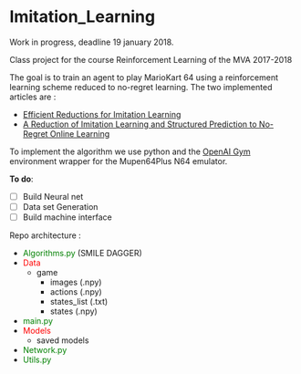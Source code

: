 # Imitation_Learning

Work in progress, deadline 19 january 2018.

Class project for the course Reinforcement Learning of the MVA 2017-2018

The goal is to train an agent to play MarioKart 64 using a reinforcement learning scheme reduced to no-regret learning. The two implemented articles are :

* <a href="http://proceedings.mlr.press/v9/ross10a/ross10a.pdf">Efficient Reductions for Imitation Learning</a>
* <a href="http://proceedings.mlr.press/v15/ross11a/ross11a.pdf">A Reduction of Imitation Learning and Structured Prediction
to No-Regret Online Learning</a>

To implement the algorithm we use python and the <a href="https://github.com/bzier/gym-mupen64plus">OpenAI Gym</a> environment wrapper for the Mupen64Plus N64 emulator.

**To do**:
- [ ] Build Neural net
- [ ] Data set Generation
- [ ] Build machine interface

Repo architecture :
- <span style="color:green"> Algorithms.py</span> (SMILE DAGGER)
- <span style="color:red"> Data</span>
    - game
        - images (.npy)
        - actions (.npy)
        - states_list (.txt)
        - states (.npy)
- <span style="color:green"> main.py</span>
- <span style="color:red"> Models</span>
    - saved models
- <span style="color:green"> Network.py</span>
- <span style="color:green"> Utils.py</span>